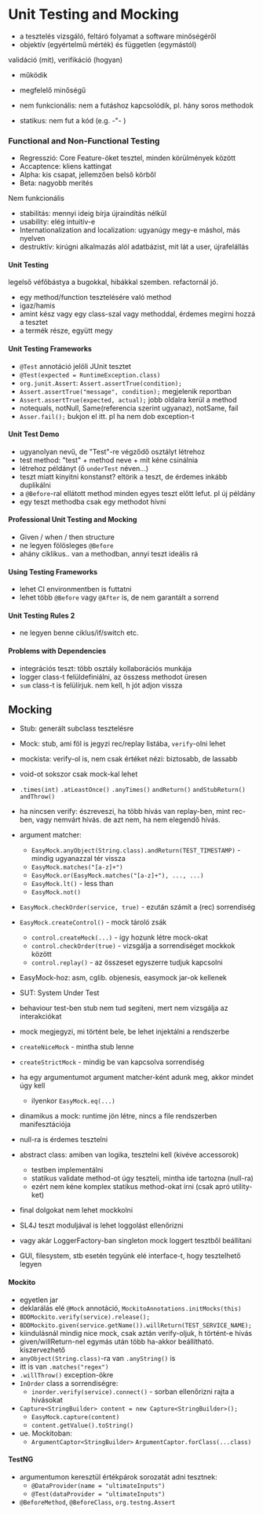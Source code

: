 # Unit Testing and Mocking
- a tesztelés vizsgáló, feltáró folyamat a software minőségéről
- objektív (egyértelmű mérték) és független (egymástól)

validáció (mit), verifikáció (hogyan)
- működik
- megfelelő minőségű

- nem funkcionális: nem a futáshoz kapcsolódik, pl. hány soros methodok
- statikus: nem fut a kód (e.g. -"- )

### Functional and Non-Functional Testing
- Regresszió: Core Feature-öket tesztel, minden körülmények között
- Accaptence: kliens kattingat
- Alpha: kis csapat, jellemzően belső körből
- Beta: nagyobb merítés

Nem funkcionális
- stabilitás: mennyi ideig bírja újraindítás nélkül
- usability: elég intuitív-e
- Internationalization and localization: ugyanúgy megy-e máshol, más nyelven
- destruktív: kirúgni alkalmazás alól adatbázist, mit lát a user, újrafelállás

#### Unit Testing
legelső véfőbástya a bugokkal, hibákkal szemben. refactornál jó.
- egy method/function tesztelésére való method
- igaz/hamis
- amint kész vagy egy class-szal vagy methoddal, érdemes megírni hozzá a tesztet
- a termék része, együtt megy

#### Unit Testing Frameworks
- `@Test` annotáció jelöli JUnit tesztet
- `@Test(expected = RuntimeException.class)`
- `org.junit.Assert`: `Assert.assertTrue(condition);`
- `Assert.assertTrue("message", condition);` megjelenik reportban
- `Assert.assertTrue(expected, actual);` jobb oldalra kerül a method
- notequals, notNull, Same(referencia szerint ugyanaz), notSame, fail
- `Asser.fail();` bukjon el itt. pl ha nem dob exception-t

#### Unit Test Demo
- ugyanolyan nevű, de "Test"-re végződő osztályt létrehoz
- test method: "test" + method neve + mit kéne csinálnia
- létrehoz példányt (ő `underTest` néven...)
- teszt miatt kinyitni konstanst? eltörik a teszt, de érdemes inkább duplikálni
- a `@Before`-ral ellátott method minden egyes teszt előtt lefut. pl új példány
- egy teszt methodba csak egy methodot hívni

#### Professional Unit Testing and Mocking
- Given / when / then structure
- ne legyen fölösleges `@Before`
- ahány ciklikus.. van a methodban, annyi teszt ideális rá

#### Using Testing Frameworks
- lehet CI environmentben is futtatni
- lehet több `@Before` vagy `@After` is, de nem garantált a sorrend

#### Unit Testing Rules 2
- ne legyen benne ciklus/if/switch etc.

#### Problems with Dependencies
- integrációs teszt: több osztály kollaborációs munkája
- logger class-t felüldefiniálni, az összess methodot üresen
- `sum` class-t is felülírjuk. nem kell, h jót adjon vissza

## Mocking
- Stub: generált subclass tesztelésre
- Mock: stub, ami föl is jegyzi rec/replay listába, `verify`-olni lehet
- mockista: verify-ol is, nem csak értéket nézi: biztosabb, de lassabb
- void-ot sokszor csak mock-kal lehet
- `.times(int)` `.atLeastOnce()` `.anyTimes()` `andReturn()` `andStubReturn()`
`andThrow()`
- ha nincsen verify: észreveszi, ha több hívás van replay-ben, mint rec-ben,
vagy nemvárt hívás. de azt nem, ha nem elegendő hívás.
- argument matcher:
  - `EasyMock.anyObject(String.class).andReturn(TEST_TIMESTAMP)` - mindig
ugyanazzal tér vissza
  - `EasyMock.matches("[a-z]+")`
  - `EasyMock.or(EasyMock.matches("[a-z]+"), ..., ...)`
  - `EasyMock.lt()` - less than
  - `EasyMock.not()`
- `EasyMock.checkOrder(service, true)` - ezután számít a (rec) sorrendiség
- `EasyMock.createControl()` - mock tároló zsák
  - `control.createMock(...)` - így hozunk létre mock-okat
  - `control.checkOrder(true)` - vizsgálja a sorrendiséget mockkok között
  - `control.replay()` - az összeset egyszerre tudjuk kapcsolni
- EasyMock-hoz: asm, cglib. objenesis, easymock jar-ok kellenek
- SUT: System Under Test
- behaviour test-ben stub nem tud segíteni, mert nem vizsgálja az interakciókat
- mock megjegyzi, mi történt bele, be lehet injektálni a rendszerbe
- `createNiceMock` - mintha stub lenne
- `createStrictMock` - mindig be van kapcsolva sorrendiség
- ha egy argumentumot argument matcher-ként adunk meg, akkor mindet úgy kell
  - ilyenkor `EasyMock.eq(...)`
- dinamikus a mock: runtime jön létre, nincs a file rendszerben manifesztációja

- null-ra is érdemes tesztelni
- abstract class: amiben van logika, tesztelni kell (kivéve accessorok)
  - testben implementálni
  - statikus validate method-ot úgy teszteli, mintha ide tartozna (null-ra)
  - ezért nem kéne komplex statikus method-okat írni (csak apró utility-ket)
- final dolgokat nem lehet mockkolni
- SL4J teszt moduljával is lehet loggolást ellenőrizni
- vagy akár LoggerFactory-ban singleton mock loggert tesztből beállítani

- GUI, filesystem, stb esetén tegyünk elé interface-t, hogy tesztelhető legyen

#### Mockito
- egyetlen jar
- deklarálás elé `@Mock` annotáció, `MockitoAnnotations.initMocks(this)`
- `BDDMockito.verify(service).release();`
- `BDDMockito.given(service.getName()).willReturn(TEST_SERVICE_NAME);`
- kiindulásnál mindig nice mock, csak aztán verify-oljuk, h történt-e hívás
- given/willReturn-nel egymás után több ha-akkor beállítható. kiszervezhető
- `anyObject(String.class)`-ra van `.anyString()` is
- itt is van `.matches("regex")`
- `.willThrow()` exception-ökre
- `InOrder` class a sorrendiségre:
  - `inorder.verify(service).connect()` - sorban ellenőrizni rajta a hívásokat
- `Capture<StringBuilder> content = new Capture<StringBuilder>();`
  - `EasyMock.capture(content)`
  - `content.getValue().toString()`
- ue. Mockitoban:
  - `ArgumentCaptor<StringBuilder>` `ArgumentCaptor.forClass(...class)`

#### TestNG
- argumentumon keresztül értékpárok sorozatát adni tesztnek:
  - `@DataProvider(name = "ultimateInputs")`
  - `@Test(dataProvider = "ultimateInputs")`
- `@BeforeMethod`, `@BeforeClass`, `org.testng.Assert`